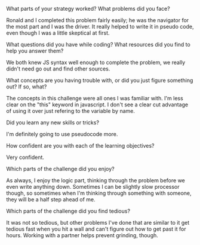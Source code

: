 What parts of your strategy worked? What problems did you face?

Ronald and I completed this problem fairly easily; he was the navigator for the most part and I was the driver. It really helped to write it in pseudo code, even though I was a little skeptical at first.

What questions did you have while coding? What resources did you find to help you answer them?

We both knew JS syntax well enough to complete the problem, we really didn't need go out and find other sources.

What concepts are you having trouble with, or did you just figure something out? If so, what?

The concepts in this challenge were all ones I was familiar with. I'm less clear on the "this" keyword in javascript. I don't see a clear cut advantage of using it over just refering to the variable by name.

Did you learn any new skills or tricks?

I'm definitely going to use pseudocode more.

How confident are you with each of the learning objectives?

Very confident.

Which parts of the challenge did you enjoy?

As always, I enjoy the logic part, thinking through the problem before we even write anything down. Sometimes I can be slightly slow processor though, so sometimes when I'm thinking through something with someone, they will be a half step ahead of me.

Which parts of the challenge did you find tedious?

It was not so tedious, but other problems I've done that are similar to it get tedious fast when you hit a wall and can't figure out how to get past it for hours. Working with a partner helps prevent grinding, though.
